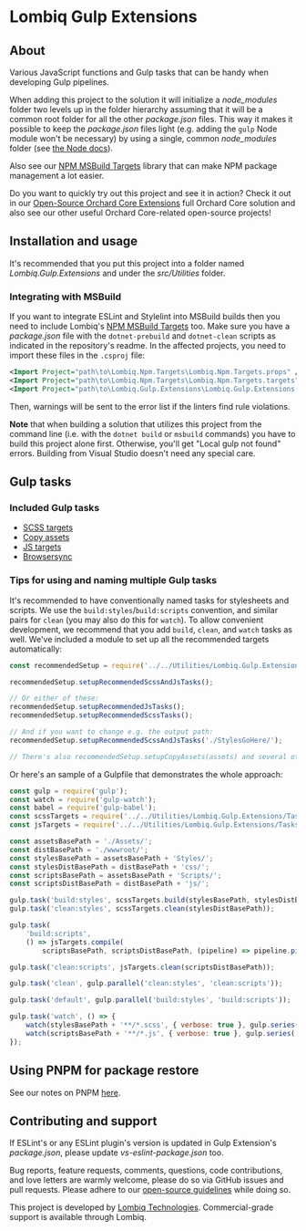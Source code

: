 # Lombiq Gulp Extensions

## About

Various JavaScript functions and Gulp tasks that can be handy when developing Gulp pipelines.

When adding this project to the solution it will initialize a _node_modules_ folder two levels up in the folder hierarchy assuming that it will be a common root folder for all the other _package.json_ files. This way it makes it possible to keep the _package.json_ files light (e.g. adding the `gulp` Node module won't be necessary) by using a single, common _node_modules_ folder (see [the Node docs](https://nodejs.org/api/modules.html#modules_loading_from_node_modules_folders)).

Also see our [NPM MSBuild Targets](https://github.com/Lombiq/NPM-Targets) library that can make NPM package management a lot easier.

Do you want to quickly try out this project and see it in action? Check it out in our [Open-Source Orchard Core Extensions](https://github.com/Lombiq/Open-Source-Orchard-Core-Extensions) full Orchard Core solution and also see our other useful Orchard Core-related open-source projects!

## Installation and usage

It's recommended that you put this project into a folder named _Lombiq.Gulp.Extensions_ and under the _src/Utilities_ folder.

### Integrating with MSBuild

If you want to integrate ESLint and Stylelint into MSBuild builds then you need to include Lombiq's [NPM MSBuild Targets](https://github.com/Lombiq/NPM-Targets) too. Make sure you have a _package.json_ file with the `dotnet-prebuild` and `dotnet-clean` scripts as indicated in the repository's readme. In the affected projects, you need to import these files in the `.csproj` file:

```xml
<Import Project="path\to\Lombiq.Npm.Targets\Lombiq.Npm.Targets.props" />
<Import Project="path\to\Lombiq.Npm.Targets\Lombiq.Npm.Targets.targets" />
<Import Project="path\to\Lombiq.Gulp.Extensions\Lombiq.Gulp.Extensions.targets"/>
```

Then, warnings will be sent to the error list if the linters find rule violations.

**Note** that when building a solution that utilizes this project from the command line (i.e. with the `dotnet build` or `msbuild` commands) you have to build this project alone first. Otherwise, you'll get "Local gulp not found" errors. Building from Visual Studio doesn't need any special care.

## Gulp tasks

### Included Gulp tasks

- [SCSS targets](Docs/ScssTargets.md)
- [Copy assets](Docs/CopyAssets.md)
- [JS targets](Docs/JsTargets.md)
- [Browsersync](Docs/Browsersync.md)

### Tips for using and naming multiple Gulp tasks

It's recommended to have conventionally named tasks for stylesheets and scripts. We use the `build:styles`/`build:scripts` convention, and similar pairs for `clean` (you may also do this for `watch`). To allow convenient development, we recommend that you add `build`, `clean`, and `watch` tasks as well. We've included a module to set up all the recommended targets automatically:

```js
const recommendedSetup = require('../../Utilities/Lombiq.Gulp.Extensions/recommended-setup');

recommendedSetup.setupRecommendedScssAndJsTasks();

// Or either of these:
recommendedSetup.setupRecommendedJsTasks();
recommendedSetup.setupRecommendedScssTasks();

// And if you want to change e.g. the output path:
recommendedSetup.setupRecommendedScssAndJsTasks('./StylesGoHere/');

// There's also recommendedSetup.setupCopyAssets(assets) and several other such shortcuts.
```

Or here's an sample of a Gulpfile that demonstrates the whole approach:

```js
const gulp = require('gulp');
const watch = require('gulp-watch');
const babel = require('gulp-babel');
const scssTargets = require('../../Utilities/Lombiq.Gulp.Extensions/Tasks/scss-targets');
const jsTargets = require('../../Utilities/Lombiq.Gulp.Extensions/Tasks/js-targets');

const assetsBasePath = './Assets/';
const distBasePath = './wwwroot/';
const stylesBasePath = assetsBasePath + 'Styles/';
const stylesDistBasePath = distBasePath + 'css/';
const scriptsBasePath = assetsBasePath + 'Scripts/';
const scriptsDistBasePath = distBasePath + 'js/';

gulp.task('build:styles', scssTargets.build(stylesBasePath, stylesDistBasePath));
gulp.task('clean:styles', scssTargets.clean(stylesDistBasePath));

gulp.task(
    'build:scripts',
    () => jsTargets.compile(
        scriptsBasePath, scriptsDistBasePath, (pipeline) => pipeline.pipe(babel({ presets: ['@babel/preset-env'] }))));

gulp.task('clean:scripts', jsTargets.clean(scriptsDistBasePath));

gulp.task('clean', gulp.parallel('clean:styles', 'clean:scripts'));

gulp.task('default', gulp.parallel('build:styles', 'build:scripts'));

gulp.task('watch', () => {
    watch(stylesBasePath + '**/*.scss', { verbose: true }, gulp.series('build:styles'));
    watch(scriptsBasePath + '**/*.js', { verbose: true }, gulp.series('build:scripts'));
});

```

## Using PNPM for package restore

See our notes on PNPM [here](https://github.com/Lombiq/NPM-Targets/#using-pnpm-for-package-restore).

## Contributing and support

If ESLint's or any ESLint plugin's version is updated in Gulp Extension's _package.json_, please update _vs-eslint-package.json_ too.

Bug reports, feature requests, comments, questions, code contributions, and love letters are warmly welcome, please do so via GitHub issues and pull requests. Please adhere to our [open-source guidelines](https://lombiq.com/open-source-guidelines) while doing so.

This project is developed by [Lombiq Technologies](https://lombiq.com/). Commercial-grade support is available through Lombiq.
